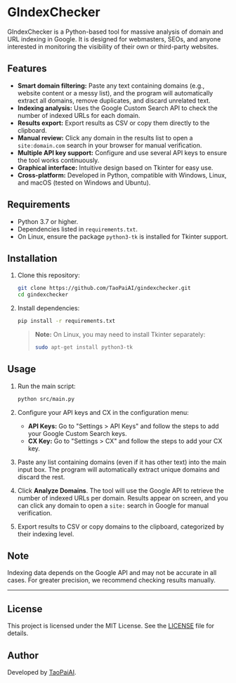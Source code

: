 # GIndexChecker

GIndexChecker is a Python-based tool for massive analysis of domain and URL indexing in Google. It is designed for webmasters, SEOs, and anyone interested in monitoring the visibility of their own or third-party websites.


## Features

- **Smart domain filtering:** Paste any text containing domains (e.g., website content or a messy list), and the program will automatically extract all domains, remove duplicates, and discard unrelated text.
- **Indexing analysis:** Uses the Google Custom Search API to check the number of indexed URLs for each domain.
- **Results export:** Export results as CSV or copy them directly to the clipboard.
- **Manual review:** Click any domain in the results list to open a `site:domain.com` search in your browser for manual verification.
- **Multiple API key support:** Configure and use several API keys to ensure the tool works continuously.
- **Graphical interface:** Intuitive design based on Tkinter for easy use.
- **Cross-platform:** Developed in Python, compatible with Windows, Linux, and macOS (tested on Windows and Ubuntu).

## Requirements

- Python 3.7 or higher.
- Dependencies listed in `requirements.txt`.
- On Linux, ensure the package `python3-tk` is installed for Tkinter support.

## Installation

1. Clone this repository:
   ```bash
   git clone https://github.com/TaoPaiAI/gindexchecker.git
   cd gindexchecker
   ```

2. Install dependencies:
   ```bash
   pip install -r requirements.txt
   ```

   > **Note:** On Linux, you may need to install Tkinter separately:
   > ```bash
   > sudo apt-get install python3-tk
   > ```

## Usage

1. Run the main script:
   ```bash
   python src/main.py
   ```

2. Configure your API keys and CX in the configuration menu:
   - **API Keys:** Go to "Settings > API Keys" and follow the steps to add your Google Custom Search keys.
   - **CX Key:** Go to "Settings > CX" and follow the steps to add your CX key.

3. Paste any list containing domains (even if it has other text) into the main input box. The program will automatically extract unique domains and discard the rest.

4. Click **Analyze Domains**. The tool will use the Google API to retrieve the number of indexed URLs per domain. Results appear on screen, and you can click any domain to open a `site:` search in Google for manual verification.

5. Export results to CSV or copy domains to the clipboard, categorized by their indexing level.

## Note

Indexing data depends on the Google API and may not be accurate in all cases. For greater precision, we recommend checking results manually.

---

## License

This project is licensed under the MIT License. See the [LICENSE](LICENSE) file for details.

## Author

Developed by [TaoPaiAI](https://github.com/TaoPaiAI).

